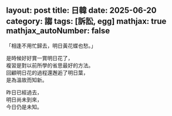 layout: post
title: 日韓
date: 2025-06-20
category: 謅
tags: [訴訟, egg]
mathjax: true
mathjax_autoNumber: false
---

「相逢不用忙歸去，明日黃花蝶也愁。」

<!--more-->

是時候好好賞一賞明日花了，<br>
複習是對以前所學的省思最好的方法。<br>
回顧明日花的過程還邂逅了明日葉，<br>
是為溫故而知新。

昨日已經過去，<br>
明日尚未到來，<br>
今日仍是未知。
